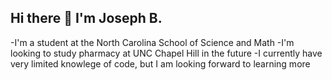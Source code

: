 ## Hi there 👋 I'm Joseph B.
-I'm a student at the North Carolina School of Science and Math
-I'm looking to study pharmacy at UNC Chapel Hill in the future
-I currently have very limited knowlege of code,
but I am looking forward to learning more
<!--
**Wide87/Wide87** is a ✨ _special_ ✨ repository because its `README.md` (this file) appears on your GitHub profile.

Here are some ideas to get you started:

- 🔭 I’m currently working on ...
- 🌱 I’m currently learning ...
- 👯 I’m looking to collaborate on ...
- 🤔 I’m looking for help with ...
- 💬 Ask me about ...
- 📫 How to reach me: ...
- 😄 Pronouns: ...
- ⚡ Fun fact: ...
-->
